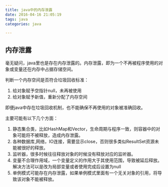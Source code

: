 ```yaml
---
title: java中的内存泄露
date: 2016-04-16 21:05:19
tags: java
categories: java

---
```


## 内存泄露

毫无疑问，java里也是存在内存泄露的。内存泄露，即为一个不再被程序使用的对象或变量还在内存中占据存储空间。

判断一个内存空间是否符合垃圾回收标准：

1. 给对象赋予空指针null，未再被使用
2. 给对象赋予新值，重新分配了内存空间

即便java中存在垃圾回收机制，也不能确保不再使用的对象被准确回收。

主要可能有以下几个方面：

1. 静态集合类，比如HashMap和Vector，生命周期与程序一致，则容器中的对象可能将不被释放，造成内存泄露。
2. 各种数据库,网络，IO连接，需要显示close，否则很多类似ResultSet资源未能被很好的释放。
3. 监听器，很多时候往往释放对象的时候没有释放对应的监听器。
4. 变量不合理作用域，一个变量定义的作用大于其使用范围，导致被延后释放。解决方法可以是改为局部变量或者使用完成后设置为null
5. 单例模式可能存在内存泄露，如果单例模式里面有一个无关对象的引用，将导致该对象不能被释放。
